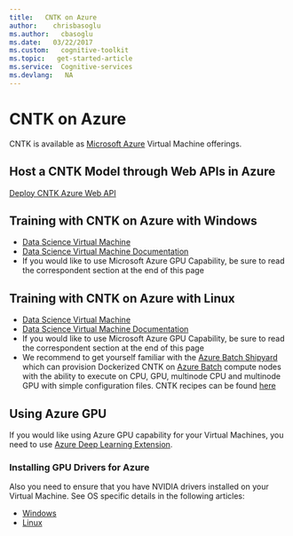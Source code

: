 ```yaml
---
title:   CNTK on Azure
author:    chrisbasoglu
ms.author:   cbasoglu
ms.date:   03/22/2017
ms.custom:   cognitive-toolkit
ms.topic:   get-started-article
ms.service:  Cognitive-services
ms.devlang:   NA
---
```


# CNTK on Azure

CNTK is available as [Microsoft Azure](http://azure.microsoft.com/) Virtual Machine offerings.

## Host a CNTK Model through Web APIs in Azure
[Deploy CNTK Azure Web API](./Evaluate-a-model-in-an-Azure-WebApi.md)

## Training with CNTK on Azure with Windows

* [Data Science Virtual Machine](https://azure.microsoft.com/en-us/marketplace/partners/microsoft-ads/standard-data-science-vm/)
* [Data Science Virtual Machine Documentation](https://azure.microsoft.com/en-us/documentation/articles/machine-learning-data-science-provision-vm/)
* If you would like to use Microsoft Azure GPU Capability, be sure to read the correspondent section at the end of this page

## Training with CNTK on Azure with Linux

* [Data Science Virtual Machine](https://azure.microsoft.com/en-us/marketplace/partners/microsoft-ads/linux-data-science-vm/)
* [Data Science Virtual Machine Documentation](https://azure.microsoft.com/en-us/documentation/articles/machine-learning-data-science-linux-dsvm-intro/)
* If you would like to use Microsoft Azure GPU Capability, be sure to read the correspondent section at the end of this page
* We recommend to get yourself familiar with the [Azure Batch Shipyard](https://github.com/Azure/batch-shipyard) which can provision Dockerized CNTK on [Azure Batch](https://azure.microsoft.com/en-us/services/batch/) compute nodes with the ability to execute on CPU, GPU, multinode CPU and multinode GPU with simple configuration files. CNTK recipes can be found [here](https://github.com/Azure/batch-shipyard/tree/master/recipes)

## Using Azure GPU

If you would like using Azure GPU capability for your Virtual Machines, you need to use [Azure Deep Learning Extension](http://aka.ms/dsvm/deeplearning). 

### Installing GPU Drivers for Azure
Also you need to ensure that you have NVIDIA drivers installed on your Virtual Machine. See OS specific details in the following articles:   
* [Windows](https://docs.microsoft.com/en-us/azure/virtual-machines/virtual-machines-windows-n-series-driver-setup?toc=%2fazure%2fvirtual-machines%2fwindows%2ftoc.json)
* [Linux](https://docs.microsoft.com/en-us/azure/virtual-machines/virtual-machines-linux-n-series-driver-setup?toc=%2fazure%2fvirtual-machines%2flinux%2ftoc.json)

